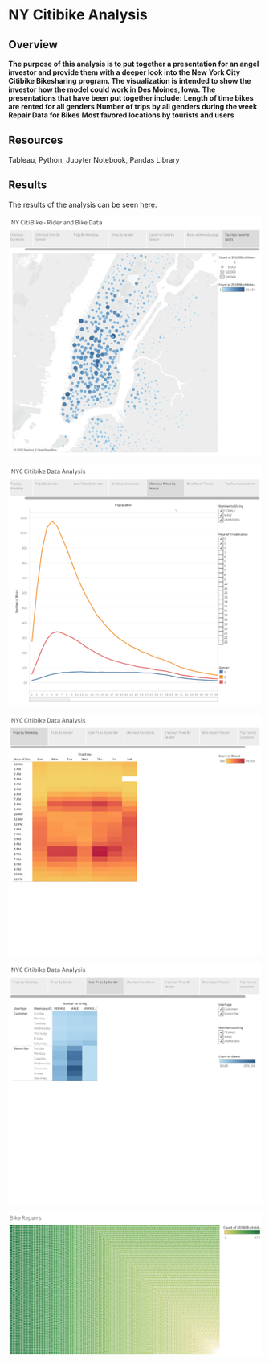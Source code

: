 # NY Citibike Analysis

## Overview

**The purpose of this analysis is to put together a presentation for an angel investor and provide them with a deeper look into the New York City Citibike Bikesharing program. The visualization is intended to show the investor how the model could work in Des Moines, Iowa.**
**The presentations that have been put together include:**
**Length of time bikes are rented for all genders**
**Number of trips by all genders during the week**
**Repair Data for Bikes**
**Most favored locations by tourists and users**

## Resources
Tableau, Python, Jupyter Notebook, Pandas Library

## Results
The results of the analysis can be seen [here](https://public.tableau.com/app/profile/fuad6187/viz/NYCitiBikeRiderandBikeData/FinalStory).

![Top Starting Locations](https://github.com/fouadZiaa/bikeSharing/blob/a1555e84f5b35c4b5fae09017d049c9126e1cf2b/Images/Top%20Origins.png)



![Checkout times by users](https://github.com/fouadZiaa/bikeSharing/blob/b38c96f1dddf2d0db9ed2b5d82412c952562cf21/Images/Chekout%20Time%20By%20Gender.png)

![Trips by Weekday for each hour](https://github.com/fouadZiaa/bikeSharing/blob/8cfcecc37f6a4a1e5d9a5c17c83e65abaf4277a9/Images/Trips%20by%20Weekday%20(4).png)

![User trips by Gender by Weekday](https://github.com/fouadZiaa/bikeSharing/blob/105f88aa47f60518d0149c032e4159e8ed961b21/Images/User%20trips%20by%20Gender.png)

![Bike Utilization](https://github.com/fouadZiaa/bikeSharing/blob/9246ada469601b053cdb29b7e38db6910d4cce44/Images/Bike%20Repairs.png)


